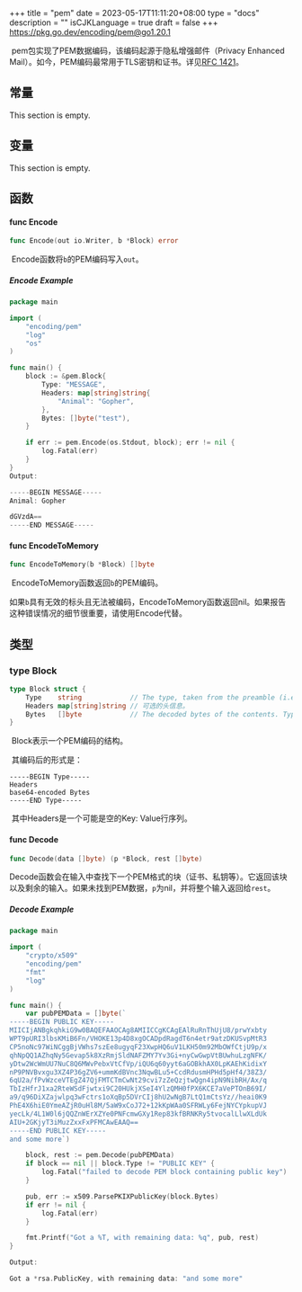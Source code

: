 +++
title = "pem"
date = 2023-05-17T11:11:20+08:00
type = "docs"
description = ""
isCJKLanguage = true
draft = false
+++
https://pkg.go.dev/encoding/pem@go1.20.1

​	pem包实现了PEM数据编码，该编码起源于隐私增强邮件（Privacy Enhanced Mail）。如今，PEM编码最常用于TLS密钥和证书。详见[RFC 1421](https://rfc-editor.org/rfc/rfc1421.html)。


## 常量 

This section is empty.

## 变量

This section is empty.

## 函数

#### func Encode 

``` go 
func Encode(out io.Writer, b *Block) error
```

​	Encode函数将`b`的PEM编码写入`out`。

##### Encode Example
``` go 
package main

import (
	"encoding/pem"
	"log"
	"os"
)

func main() {
	block := &pem.Block{
		Type: "MESSAGE",
		Headers: map[string]string{
			"Animal": "Gopher",
		},
		Bytes: []byte("test"),
	}

	if err := pem.Encode(os.Stdout, block); err != nil {
		log.Fatal(err)
	}
}
Output:

-----BEGIN MESSAGE-----
Animal: Gopher

dGVzdA==
-----END MESSAGE-----
```

#### func EncodeToMemory 

``` go 
func EncodeToMemory(b *Block) []byte
```

​	EncodeToMemory函数返回`b`的PEM编码。

​	如果`b`具有无效的标头且无法被编码，EncodeToMemory函数返回nil。如果报告这种错误情况的细节很重要，请使用Encode代替。

## 类型

### type Block 

``` go 
type Block struct {
	Type    string            // The type, taken from the preamble (i.e. "RSA PRIVATE KEY").// 类型，取自序言(即 "RSA PRIVATE KEY")。
	Headers map[string]string // 可选的头信息。
	Bytes   []byte            // The decoded bytes of the contents. Typically a DER encoded ASN.1 structure. // 解码后的内容字节。通常是一个DER编码的ASN.1结构。
}
```

​	Block表示一个PEM编码的结构。

​	其编码后的形式是：

```
-----BEGIN Type-----
Headers
base64-encoded Bytes
-----END Type-----
```

​	其中Headers是一个可能是空的Key: Value行序列。

#### func Decode 

``` go 
func Decode(data []byte) (p *Block, rest []byte)
```

​	Decode函数会在输入中查找下一个PEM格式的块（证书、私钥等）。它返回该块以及剩余的输入。如果未找到PEM数据，`p`为nil，并将整个输入返回给`rest`。

##### Decode Example

``` go 
package main

import (
	"crypto/x509"
	"encoding/pem"
	"fmt"
	"log"
)

func main() {
	var pubPEMData = []byte(`
-----BEGIN PUBLIC KEY-----
MIICIjANBgkqhkiG9w0BAQEFAAOCAg8AMIICCgKCAgEAlRuRnThUjU8/prwYxbty
WPT9pURI3lbsKMiB6Fn/VHOKE13p4D8xgOCADpdRagdT6n4etr9atzDKUSvpMtR3
CP5noNc97WiNCggBjVWhs7szEe8ugyqF23XwpHQ6uV1LKH50m92MbOWfCtjU9p/x
qhNpQQ1AZhqNy5Gevap5k8XzRmjSldNAFZMY7Yv3Gi+nyCwGwpVtBUwhuLzgNFK/
yDtw2WcWmUU7NuC8Q6MWvPebxVtCfVp/iQU6q60yyt6aGOBkhAX0LpKAEhKidixY
nP9PNVBvxgu3XZ4P36gZV6+ummKdBVnc3NqwBLu5+CcdRdusmHPHd5pHf4/38Z3/
6qU2a/fPvWzceVTEgZ47QjFMTCTmCwNt29cvi7zZeQzjtwQgn4ipN9NibRH/Ax/q
TbIzHfrJ1xa2RteWSdFjwtxi9C20HUkjXSeI4YlzQMH0fPX6KCE7aVePTOnB69I/
a9/q96DiXZajwlpq3wFctrs1oXqBp5DVrCIj8hU2wNgB7LtQ1mCtsYz//heai0K9
PhE4X6hiE0YmeAZjR0uHl8M/5aW9xCoJ72+12kKpWAa0SFRWLy6FejNYCYpkupVJ
yecLk/4L1W0l6jQQZnWErXZYe0PNFcmwGXy1Rep83kfBRNKRy5tvocalLlwXLdUk
AIU+2GKjyT3iMuzZxxFxPFMCAwEAAQ==
-----END PUBLIC KEY-----
and some more`)

	block, rest := pem.Decode(pubPEMData)
	if block == nil || block.Type != "PUBLIC KEY" {
		log.Fatal("failed to decode PEM block containing public key")
	}

	pub, err := x509.ParsePKIXPublicKey(block.Bytes)
	if err != nil {
		log.Fatal(err)
	}

	fmt.Printf("Got a %T, with remaining data: %q", pub, rest)
}

Output:

Got a *rsa.PublicKey, with remaining data: "and some more"

```

